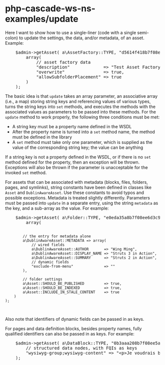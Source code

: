 # php-cascade-ws-ns-examples/update
<p>Here I want to show how to use a single-liner (code with a single semi-colon) to update the settings, the data, and/or metadata, of an asset. Example:</p> 
<pre>
    $admin->getAsset( a\AssetFactory::TYPE, "d5614f418b7f08ee363559330f0af607" )->update(
        array(
            // asset factory data
            "description"             => "Test Asset Factory",
            "overwrite"               => true,
            "allowSubfolderPlacement" => true
        )
    );
</pre>
<p>The basic idea is that <code>update</code> takes an array parameter, an associative array (i.e., a map) storing string keys and referencing values of various types, turns the string keys into <code>set</code> methods, and executes the methods with the associated values as parameters to be passed into these methods. For the <code>update</code> method to work properly, the following three conditions must be met:</p>
<ul>
<li>A string key must be a property name defined in the WSDL</li>
<li>After the property name is turned into a <code>set</code> method name, the method must be defined in the library</li>
<li>A <code>set</code> method must take only one parameter, which is supplied as the value of the corresponding string key; the value can be anything</li>
</ul>
<p>If a string key is not a property defined in the WSDL, or if there is no <code>set</code> method defined for the property, then an exception will be thrown. Exceptions will also be thrown if the parameter is unacceptable for the invoked <code>set</code> method.</p>
<p>For assets that can be associated with metadata (blocks, files, folders, pages, and symlinks), string constants have been defined in classes like <code>Asset</code> and <code>DublinAwareAsset</code>. Use these constants to avoid typos and possible exceptions. Metadata is treated slightly differently. Parameters must be passed into <code>update</code> in a separate entry, using the string <code>metadata</code> as the key, and a sub-array as the value. For example:</p>
<pre>
    $admin->getAsset( a\Folder::TYPE, "e0eda35a8b7f08ee6d3c97dea0f6da4e" )->update(
        array(

            // the entry for metadata alone
            a\DublinAwareAsset::METADATA => array(
                // wired fields
                a\DublinAwareAsset::AUTHOR       => "Wing Ming",
                a\DublinAwareAsset::DISPLAY_NAME => "Struts 3 in Action",
                a\DublinAwareAsset::SUMMARY      => "Struts 2 in Action",
                // dynamic fields
                "exclude-from-menu"              => ""
            ),
            
            // folder settings
            a\Asset::SHOULD_BE_PUBLISHED         => true,
            a\Asset::SHOULD_BE_INDEXED           => true,
            a\Asset::INCLUDE_IN_STALE_CONTENT    => true
        )
    );
</pre>
<p>Also note that identifiers of dynamic fields can be passed in as keys.</p>
<p>For pages and data definition blocks, besides property names, fully qualified identifiers can also be passed in as keys. For example:</p>
<pre>
    $admin->getAsset( a\DataBlock::TYPE, "0b3aaa208b7f08ee5a4fada2258d6fb9" )->update(
        // structured data nodes, with FQIs as keys
        "wysiwyg-group;wysiwyg-content" => "&lt;p&gt;Je voudrais boire de la bière.&lt;/p&gt;",
    );
</pre>
